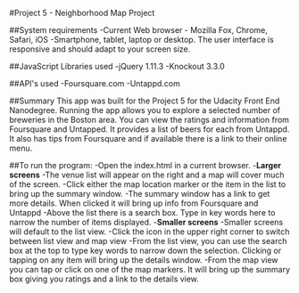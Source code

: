 #Project 5 - Neighborhood Map Project

##System requirements
-Current Web browser - Mozilla Fox, Chrome, Safari, iOS
-Smartphone, tablet, laptop or desktop. The user interface is responsive and should adapt to your screen size.

##JavaScript Libraries used
-jQuery 1.11.3
-Knockout 3.3.0

##API's used
-Foursquare.com
-Untappd.com

##Summary
This app was built for the Project 5 for the Udacity Front End Nanodegree. Running the app allows you to explore a selected number of breweries in the Boston area. You can view the ratings and information from Foursquare and Untapped. It provides a list of beers for each from Untappd. It also has tips from Foursquare and if available there is a link to their online menu.

##To run the program:
-Open the index.html in a current browser.
-**Larger screens**
	-The venue list will appear on the right and a map will cover much of the screen. 
	-Click either the map location marker or the item in the list to bring up the summary window.
	-The summary window has a link to get more details. When clicked it will bring up info from Foursquare and Untappd
	-Above the list there is a search box. Type in key words here to narrow the number of items displayed. 
-**Smaller screens**
	-Smaller screens will default to the list view.
	-Click the icon in the upper right corner to switch between list view and map view
	-From the list view, you can use the search box at the top to type key words to narrow down the selection. Clicking or tapping on any item will bring up the details window.
	-From the map view you can tap or click on one of the map markers. It will bring up the summary box giving you ratings and a link to the details view.
